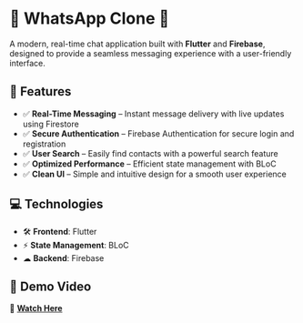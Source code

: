 # 📱 WhatsApp Clone 🚀  

A modern, real-time chat application built with **Flutter** and **Firebase**, designed to provide a seamless messaging experience with a user-friendly interface.  

## 🌟 Features  
- ✅ **Real-Time Messaging** – Instant message delivery with live updates using Firestore  
- ✅ **Secure Authentication** – Firebase Authentication for secure login and registration  
- ✅ **User Search** – Easily find contacts with a powerful search feature 
- ✅ **Optimized Performance** – Efficient state management with BLoC  
- ✅ **Clean UI** – Simple and intuitive design for a smooth user experience  

## 💻 Technologies  
- 🛠 **Frontend**: Flutter  
- ⚡ **State Management**: BLoC  
- ☁ **Backend**: Firebase  

## 🎥 Demo Video  
🔗 **[Watch Here](https://www.linkedin.com/posts/zayoud-raed-38845524a_flutter-mobiledevelopment-books-activity-7294282273854509056-rllY?utm_source=share&utm_medium=member_desktop)**  


